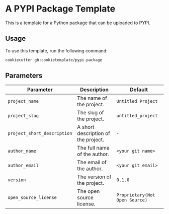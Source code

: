 # A PYPI Package Template

This is a template for a Python package that can be uploaded to PYPI.

## Usage

To use this template, run the following command:

```bash
cookiecutter gh:cookietemplate/pypi-package
```

## Parameters

| Parameter                   | Description                                  | Default                                          |
|-----------------------------|----------------------------------------------|--------------------------------------------------|
| `project_name`              | The name of the project.                     | `Untitled Project`                               |
| `project_slug`              | The slug of the project.                     | `untitled_project`                               |
| `project_short_description` | A short description of the project.          | `-`                                              |
| `author_name`               | The full name of the author.                 | `<your git name>`                                |
| `author_email`              | The email of the author.                     | `<your git email>`                               |
| `version`                   | The version of the project.                  | `0.1.0`                                          |
| `open_source_license`       | The open source license.                     | `Proprietary(Not Open Source)`                   |
